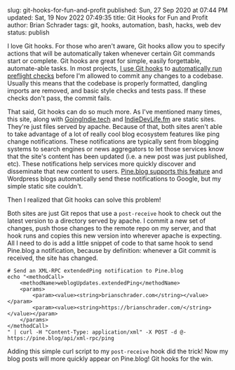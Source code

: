 slug: git-hooks-for-fun-and-profit
published: Sun, 27 Sep 2020 at 07:44 PM
updated: Sat, 19 Nov 2022 07:49:35 
title: Git Hooks for Fun and Profit
author: Brian Schrader
tags: git, hooks, automation, bash, hacks, web dev
status: publish

I love Git hooks. For those who aren't aware, Git hooks allow you to specify actions that will be automatically taken whenever certain Git commands start or complete. Git hooks are great for simple, easily forgettable, automate-able tasks. In most projects, [I use Git hooks][2] to [automatically run preflight checks][1] before I'm allowed to commit any changes to a codebase. Usually this means that the codebase is properly formatted, dangling imports are removed, and basic style checks and tests pass. If these checks don't pass, the commit fails.

That said, Git hooks can do so much more. As I've mentioned many times, this site, along with [GoingIndie.tech][3] and [IndieDevLife.fm][5] are static sites. They're just files served by apache. Because of that, both sites aren't able to take advantage of a lot of really cool blog ecosystem features like ping change notifications. These notifications are typically sent from blogging systems to search engines or news aggregators to let those services know that the site's content has been updated (i.e. a new post was just published, etc). These notifications help services more quickly discover and disseminate that new content to users. [Pine.blog supports this feature][4] and Wordpress blogs automatically send these notifications to Google, but my simple static site couldn't.

Then I realized that Git hooks can solve this problem!

Both sites are just Git repos that use a `post-receive` hook to check out the latest version to a directory served by apache. I commit a new set of changes, push those changes to the remote repo on my server, and that hook runs and copies this new version into wherever apache is expecting. All I need to do is add a little snippet of code to that same hook to send Pine.blog a notification, because by definition: whenever a Git commit is received, the site has changed.

    # Send an XML-RPC extendedPing notification to Pine.blog
    echo "<methodCall>
        <methodName>weblogUpdates.extendedPing</methodName>
        <params>
            <param><value><string>brianschrader.com</string></value></param>
            <param><value><string>https://brianschrader.com/</string></value></param>
        </params>
    </methodCall>
    " | curl -H "Content-Type: application/xml" -X POST -d @-         https://pine.blog/api/xml-rpc/ping

Adding this simple curl script to my `post-receive` hook did the trick! Now my blog posts will more quickly appear on Pine.blog! Git hooks for the win.


[1]: https://gist.github.com/Sonictherocketman/b196995f768eda4411e0771e9c509237
[2]: /archive/remembering-things-is-hard/
[3]: //goingindie.tech/
[4]: https://pine.blog/kb/add_external_blog#ping
[5]: http://indiedevlife.fm
